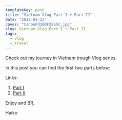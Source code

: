 ```yaml
---
templateKey: post
title: "Vietnam Vlog Part I + Part II"
date: "2017-01-23"
cover: "CanonFd100F28SSC.jpg"
slug: Vietnam Vlog Part I + Part II
tags:
  - vlog
  - travel
---
```


Check out my journey in Vietnam trough Vlog series. 

In this post you can find the first two parts below:

Links:

1. [Part I](https://youtu.be/LZxOlpn_9Xk)
2. [Part II](https://youtu.be/C8eMovquDT0)

Enjoy and BR, 

Haiko
